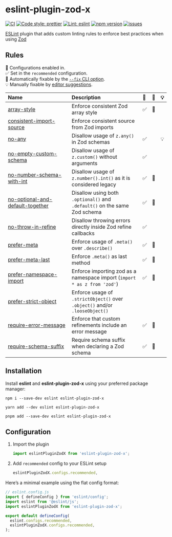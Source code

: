 # eslint-plugin-zod-x

[![CI][CIBadge]][CIURL]
[![Code style: prettier][CodeStyleBadge]][CodeStyleURL]
[![Lint: eslint][lintBadge]][lintURL]
[![npm version][npmVersionBadge]][npmVersionURL]
[![issues][issuesBadge]][issuesURL]

[CIBadge]: https://img.shields.io/github/actions/workflow/status/marcalexiei/eslint-plugin-zod-x/ci.yml?style=for-the-badge&logo=github&event=push&label=CI
[CIURL]: https://github.com/marcalexiei/eslint-plugin-zod-x/actions/workflows/CI.yml/badge.svg
[CodeStyleBadge]: https://img.shields.io/badge/code_style-prettier-ff69b4.svg?style=for-the-badge&logo=prettier
[CodeStyleURL]: https://prettier.io
[npmVersionBadge]: https://img.shields.io/npm/v/eslint-plugin-zod-x.svg?style=for-the-badge&logo=npm
[npmVersionURL]: https://www.npmjs.com/package/eslint-plugin-zod-x
[lintBadge]: https://img.shields.io/badge/lint-eslint-3A33D1?logo=eslint&style=for-the-badge
[lintURL]: https://eslint.org
[issuesBadge]: https://img.shields.io/github/issues/marcalexiei/eslint-plugin-zod-x.svg?style=for-the-badge
[issuesURL]: https://github.com/marcalexiei/eslint-plugin-zod-x/issues

[ESLint](https://eslint.org) plugin that adds custom linting rules to enforce best practices when using [Zod](https://github.com/colinhacks/zod)

## Rules

<!-- begin auto-generated rules list -->

💼 Configurations enabled in.\
✅ Set in the `recommended` configuration.\
🔧 Automatically fixable by the [`--fix` CLI option](https://eslint.org/docs/user-guide/command-line-interface#--fix).\
💡 Manually fixable by [editor suggestions](https://eslint.org/docs/latest/use/core-concepts#rule-suggestions).

| Name                                                                               | Description                                                                 | 💼  | 🔧  | 💡  |
| :--------------------------------------------------------------------------------- | :-------------------------------------------------------------------------- | :-- | :-- | :-- |
| [array-style](docs/rules/array-style.md)                                           | Enforce consistent Zod array style                                          | ✅  | 🔧  |     |
| [consistent-import-source](docs/rules/consistent-import-source.md)                 | Enforce consistent source from Zod imports                                  |     |     |     |
| [no-any](docs/rules/no-any.md)                                                     | Disallow usage of `z.any()` in Zod schemas                                  | ✅  |     | 💡  |
| [no-empty-custom-schema](docs/rules/no-empty-custom-schema.md)                     | Disallow usage of `z.custom()` without arguments                            | ✅  |     |     |
| [no-number-schema-with-int](docs/rules/no-number-schema-with-int.md)               | Disallow usage of `z.number().int()` as it is considered legacy             | ✅  | 🔧  |     |
| [no-optional-and-default-together](docs/rules/no-optional-and-default-together.md) | Disallow using both `.optional()` and `.default()` on the same Zod schema   | ✅  | 🔧  |     |
| [no-throw-in-refine](docs/rules/no-throw-in-refine.md)                             | Disallow throwing errors directly inside Zod refine callbacks               | ✅  |     |     |
| [prefer-meta](docs/rules/prefer-meta.md)                                           | Enforce usage of `.meta()` over `.describe()`                               | ✅  | 🔧  |     |
| [prefer-meta-last](docs/rules/prefer-meta-last.md)                                 | Enforce `.meta()` as last method                                            | ✅  | 🔧  |     |
| [prefer-namespace-import](docs/rules/prefer-namespace-import.md)                   | Enforce importing zod as a namespace import (`import * as z from 'zod'`)    | ✅  | 🔧  |     |
| [prefer-strict-object](docs/rules/prefer-strict-object.md)                         | Enforce usage of `.strictObject()` over `.object()` and/or `.looseObject()` |     |     |     |
| [require-error-message](docs/rules/require-error-message.md)                       | Enforce that custom refinements include an error message                    | ✅  | 🔧  |     |
| [require-schema-suffix](docs/rules/require-schema-suffix.md)                       | Require schema suffix when declaring a Zod schema                           | ✅  | 🔧  |     |

<!-- end auto-generated rules list -->

## Installation

Install **eslint** and **eslint-plugin-zod-x** using your preferred package manager:

```shell
npm i --save-dev eslint eslint-plugin-zod-x
```

```shell
yarn add --dev eslint eslint-plugin-zod-x
```

```shell
pnpm add --save-dev eslint eslint-plugin-zod-x
```

## Configuration

1. Import the plugin

   ```ts
   import eslintPluginZodX from 'eslint-plugin-zod-x';
   ```

2. Add `recommended` config to your ESLint setup

   ```ts
   eslintPluginZodX.configs.recommended,
   ```

Here’s a minimal example using the flat config format:

```ts
// eslint.config.js
import { defineConfig } from 'eslint/config';
import eslint from '@eslint/js';
import eslintPluginZodX from 'eslint-plugin-zod-x';

export default defineConfig(
  eslint.configs.recommended,
  eslintPluginZodX.configs.recommended,
);
```
